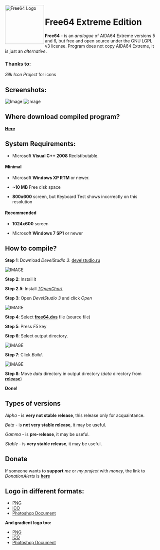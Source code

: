 <img width="128" height="128" align="left" alt="Free64 Logo" style="margin 0 5;" src="https://github.com/emil0911/free64/blob/master/free64-logo.png?raw=true">   

# Free64 Extreme Edition

**Free64** - is an *analogue* of AIDA64 Extreme versions 5 and 6, but free and open source under the GNU LGPL v3 license.
Program does not copy AIDA64 Extreme, it is just an *alternative*.

### Thanks to:
*Silk Icon Project* for icons

## Screenshots:

![Image](https://raw.githubusercontent.com/emil0911/free64/master/screen1.png?raw=true "Screenshot")
![Image](https://raw.githubusercontent.com/emil0911/free64/master/screen2.png?raw=true "Screenshot")

## Where download compiled program?

[**Here**](https://github.com/emil0911/free64/releases)

## System Requirements:
+ Microsoft **Visual C++ 2008** Redistibutable.

#### Minimal
  + Microsoft **Windows XP RTM** or newer. 
  
  + **~10 MB** Free disk space
  
  + **800x600** screen, but Keyboard Test shows incorrectly on this resolution

#### Recommended
  + **1024x600** screen
  
  + Microsoft **Windows 7 SP1** or newer

## How to compile?

**Step 1**: Download *DevelStudio 3*: [develstudio.ru](http://develstudio.ru)

![IMAGE](screens/how_to_start/1.png?raw=true)

**Step 2**: Install it

**Step 2.5**: Install *[TOpenChart](https://github.com/emil0911/openChart)*

**Step 3**: Open *DevelStudio 3* and click *Open*

![IMAGE](screens/how_to_start/2.png?raw=true)

**Step 4**: Select **[free64.dvs](free64.dvs?raw=true)** file (source file)

**Step 5**: Press *F5* key

**Step 6**: Select output directory.

![IMAGE](screens/how_to_start/3.png?raw=true)

**Step 7**: Click *Build*.

![IMAGE](screens/how_to_start/4.png?raw=true)

**Step 8**: Move *data* directory in output directory (*data* directory from **[release](https://github.com/emil0911/free64/releases)**)

**Done!**

## Types of versions

*Alpha* - is **very not stable release**, this release only for acquaintance.

*Beta* - is **not very stable release**, it may be useful.

*Gamma* - is **pre-release**, it may be useful.

*Stable* - is **very stable release**, it may be useful.

## Donate
If someone wants to **support** *me* or *my project* with *money*, the link to *DonationAlerts* is [**here**](https://donationalerts.com/r/emildalalyan)

## Logo in different formats:
  - [PNG](https://github.com/emil0911/free64/blob/master/free64-logo.png?raw=true)
  - [ICO](https://github.com/emil0911/free64/blob/master/free64-logo.ico?raw=true)
  - [Photoshop Document](https://github.com/emil0911/free64/blob/master/free64-logo.psd?raw=true)
  
**And gradient logo too:**
  - [PNG](https://github.com/emil0911/free64/blob/master/free64-gradient-logo.png?raw=true)
  - [ICO](https://github.com/emil0911/free64/blob/master/free64-gradient-logo.ico?raw=true)
  - [Photoshop Document](https://github.com/emil0911/free64/blob/master/free64-gradient-logo.psd?raw=true)
